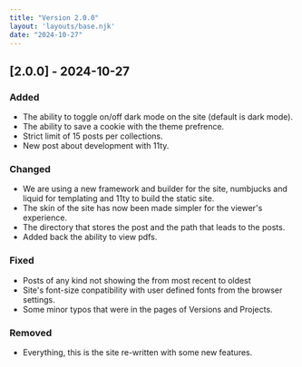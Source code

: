 ```yaml
---
title: "Version 2.0.0"
layout: 'layouts/base.njk'
date: "2024-10-27"
---
```


## [2.0.0] - 2024-10-27

### Added

* The ability to toggle on/off dark mode on the site (default is dark mode).
* The ability to save a cookie with the theme prefrence.
* Strict limit of 15 posts per collections.
* New post about development with 11ty.

### Changed
* We are using a new framework and builder for the site, numbjucks and liquid for templating and 11ty to build the static site.
* The skin of the site has now been made simpler for the viewer's experience.
* The directory that stores the post and the path that leads to the posts.
* Added back the ability to view pdfs.

### Fixed
* Posts of any kind not showing the from most recent to oldest
* Site's font-size conpatibility with user defined fonts from the browser settings.
* Some minor typos that were in the pages of Versions and Projects.

### Removed
	
* Everything, this is the site re-written with some new features.